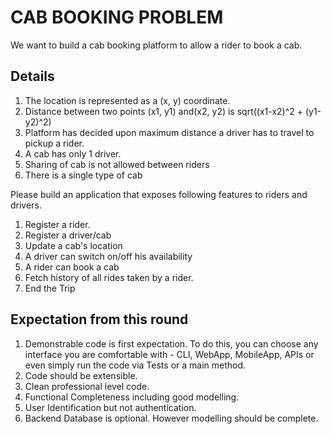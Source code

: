 # CAB BOOKING PROBLEM
We want to build a cab booking platform to allow a rider to book a cab.

## Details 
1. The location is represented as a (x, y) coordinate.
2. Distance between two points (x1, y1) and(x2, y2) is sqrt((x1-x2)^2 + (y1-y2)^2)
3. Platform has decided upon maximum distance a driver has to travel to pickup a rider.
4. A cab has only 1 driver.
5. Sharing of cab is not allowed between riders
6. There is a single type of cab

Please build an application that exposes following features to riders and drivers.
1. Register a rider.
2. Register a driver/cab
3. Update a cab's location
4. A driver can switch on/off his availability
5. A rider can book a cab
6. Fetch history of all rides taken by a rider.
7. End the Trip

## Expectation from this round
1. Demonstrable code is first expectation. To do this, you can choose any interface you are comfortable with - CLI, WebApp, MobileApp, APIs or even simply run the code via Tests or a main method.
2. Code should be extensible.
3. Clean professional level code.
4. Functional Completeness including good modelling.
5. User Identification but not authentication.
6. Backend Database is optional. However modelling should be complete.
